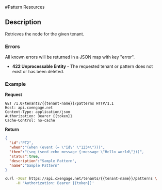 #Pattern Resources

## Description

Retrieves the node for the given tenant.


### Errors

All known errors will be returned in a JSON map with key "error".

- **422 Unprocessable Entity** - The requested tenant or pattern does not exist or has been deleted.

### Example

**Request**

```http
GET /1.0/tenants/{{tenant-name}}/patterns HTTP/1.1
Host: api.cxengage.net
Content-Type: application/json
Authorization: Bearer {{token}}
Cache-Control: no-cache
```

**Return**

```json
{
  "id":"PT2",
  "when":"(when (event (= \"id\" \"1234\")))",
  "then":"(seq (send echo message {:message \"Hello world\"}))",
  "status":true,
  "description":"Sample Pattern",
  "name":"Sample Pattern"
}
```

```bash
curl -XGET https://api.cxengage.net/tenants/{{tenant-name}}/patterns \
     -H 'Authorization: Bearer {{token}}'
```

